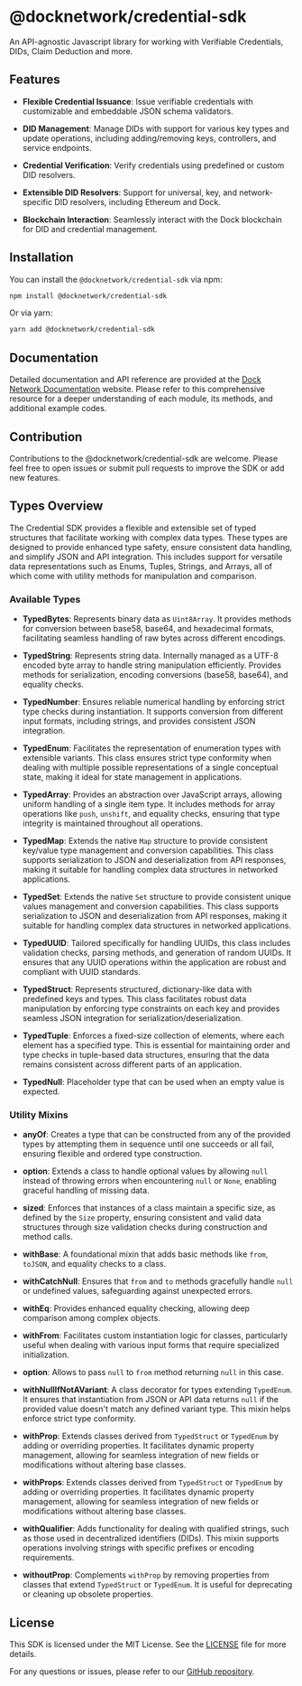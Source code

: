 # @docknetwork/credential-sdk

An API-agnostic Javascript library for working with Verifiable Credentials, DIDs, Claim Deduction and more.

## Features

- **Flexible Credential Issuance**: Issue verifiable credentials with customizable and embeddable JSON schema validators.

- **DID Management**: Manage DIDs with support for various key types and update operations, including adding/removing keys, controllers, and service endpoints.

- **Credential Verification**: Verify credentials using predefined or custom DID resolvers.

- **Extensible DID Resolvers**: Support for universal, key, and network-specific DID resolvers, including Ethereum and Dock.

- **Blockchain Interaction**: Seamlessly interact with the Dock blockchain for DID and credential management.

## Installation

You can install the `@docknetwork/credential-sdk` via npm:

```bash
npm install @docknetwork/credential-sdk
```

Or via yarn:

```bash
yarn add @docknetwork/credential-sdk
```

## Documentation

Detailed documentation and API reference are provided at the [Dock Network Documentation](https://docs.dock.io) website. Please refer to this comprehensive resource for a deeper understanding of each module, its methods, and additional example codes.

## Contribution

Contributions to the @docknetwork/credential-sdk are welcome. Please feel free to open issues or submit pull requests to improve the SDK or add new features.

## Types Overview

The Credential SDK provides a flexible and extensible set of typed structures that facilitate working with complex data types. These types are designed to provide enhanced type safety, ensure consistent data handling, and simplify JSON and API integration. This includes support for versatile data representations such as Enums, Tuples, Strings, and Arrays, all of which come with utility methods for manipulation and comparison.

### Available Types

- **TypedBytes**: Represents binary data as `Uint8Array`. It provides methods for conversion between base58, base64, and hexadecimal formats, facilitating seamless handling of raw bytes across different encodings.

- **TypedString**: Represents string data. Internally managed as a UTF-8 encoded byte array to handle string manipulation efficiently. Provides methods for serialization, encoding conversions (base58, base64), and equality checks.

- **TypedNumber**: Ensures reliable numerical handling by enforcing strict type checks during instantiation. It supports conversion from different input formats, including strings, and provides consistent JSON integration.

- **TypedEnum**: Facilitates the representation of enumeration types with extensible variants. This class ensures strict type conformity when dealing with multiple possible representations of a single conceptual state, making it ideal for state management in applications.

- **TypedArray**: Provides an abstraction over JavaScript arrays, allowing uniform handling of a single item type. It includes methods for array operations like `push`, `unshift`, and equality checks, ensuring that type integrity is maintained throughout all operations.

- **TypedMap**: Extends the native `Map` structure to provide consistent key/value type management and conversion capabilities. This class supports serialization to JSON and deserialization from API responses, making it suitable for handling complex data structures in networked applications.

- **TypedSet**: Extends the native `Set` structure to provide consistent unique values management and conversion capabilities. This class supports serialization to JSON and deserialization from API responses, making it suitable for handling complex data structures in networked applications.

- **TypedUUID**: Tailored specifically for handling UUIDs, this class includes validation checks, parsing methods, and generation of random UUIDs. It ensures that any UUID operations within the application are robust and compliant with UUID standards.

- **TypedStruct**: Represents structured, dictionary-like data with predefined keys and types. This class facilitates robust data manipulation by enforcing type constraints on each key and provides seamless JSON integration for serialization/deserialization.

- **TypedTuple**: Enforces a fixed-size collection of elements, where each element has a specified type. This is essential for maintaining order and type checks in tuple-based data structures, ensuring that the data remains consistent across different parts of an application.

- **TypedNull**: Placeholder type that can be used when an empty value is expected.

### Utility Mixins

- **anyOf**: Creates a type that can be constructed from any of the provided types by attempting them in sequence until one succeeds or all fail, ensuring flexible and ordered type construction.

- **option**: Extends a class to handle optional values by allowing `null` instead of throwing errors when encountering `null` or `None`, enabling graceful handling of missing data.

- **sized**: Enforces that instances of a class maintain a specific size, as defined by the `Size` property, ensuring consistent and valid data structures through size validation checks during construction and method calls.

- **withBase**: A foundational mixin that adds basic methods like `from`, `toJSON`, and equality checks to a class.

- **withCatchNull**: Ensures that `from` and `to` methods gracefully handle `null` or undefined values, safeguarding against unexpected errors.

- **withEq**: Provides enhanced equality checking, allowing deep comparison among complex objects.

- **withFrom**: Facilitates custom instantiation logic for classes, particularly useful when dealing with various input forms that require specialized initialization.

- **option**: Allows to pass `null` to `from` method returning `null` in this case.

- **withNullIfNotAVariant**: A class decorator for types extending `TypedEnum`. It ensures that instantiation from JSON or API data returns `null` if the provided value doesn't match any defined variant type. This mixin helps enforce strict type conformity.

- **withProp**: Extends classes derived from `TypedStruct` or `TypedEnum` by adding or overriding properties. It facilitates dynamic property management, allowing for seamless integration of new fields or modifications without altering base classes.

- **withProps**: Extends classes derived from `TypedStruct` or `TypedEnum` by adding or overriding properties. It facilitates dynamic property management, allowing for seamless integration of new fields or modifications without altering base classes.

- **withQualifier**: Adds functionality for dealing with qualified strings, such as those used in decentralized identifiers (DIDs). This mixin supports operations involving strings with specific prefixes or encoding requirements.

- **withoutProp**: Complements `withProp` by removing properties from classes that extend `TypedStruct` or `TypedEnum`. It is useful for deprecating or cleaning up obsolete properties.

## License

This SDK is licensed under the MIT License. See the [LICENSE](./LICENSE) file for more details.

For any questions or issues, please refer to our [GitHub repository](https://github.com/docknetwork/credential-sdk).

